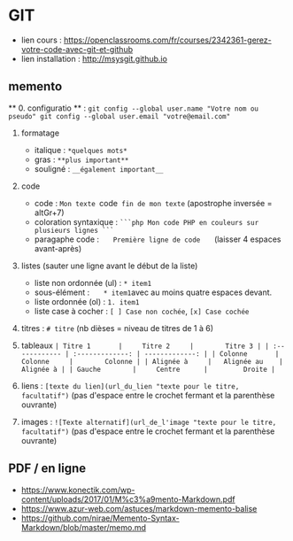 # GIT

* lien cours : https://openclassrooms.com/fr/courses/2342361-gerez-votre-code-avec-git-et-github
* lien installation : http://msysgit.github.io

## memento
** 0. configuratio ** : `git config --global user.name "Votre nom ou pseudo"
                         git config --global user.email "votre@email.com"`

1. formatage
    * italique : `*quelques mots*`
    * gras     : `**plus important**`
    * souligné : `__également important__`

2. code
    * code : `Mon texte `code` fin de mon texte` (apostrophe inversée = altGr+7)
    * coloration syntaxique : ` ```php Mon code PHP en couleurs sur plusieurs lignes ``` `
    * paragaphe code : `    Première ligne de code    ` (laisser 4 espaces avant-après)

3. listes (sauter une ligne avant le début de la liste)
    * liste non ordonnée (ul) : `* item1 `
    * sous-élément : `    * item1 `avec au moins quatre espaces devant.
    * liste ordonnée (ol) : `1. item1 `
    * liste case à cocher : `[ ] Case non cochée`, `[x] Case cochée`

4. titres : `# titre` (nb dièses = niveau de titres de 1 à 6)

5. tableaux
    `| Titre 1       |     Titre 2     |        Titre 3 |
    | :------------ | :-------------: | -------------: |
    | Colonne       |     Colonne     |        Colonne |
    | Alignée à     |   Alignée au    |      Alignée à |
    | Gauche        |     Centre      |         Droite |`

6. liens : `[texte du lien](url_du_lien "texte pour le titre, facultatif")`
    (pas d'espace entre le crochet fermant et la parenthèse ouvrante)

7. images : `![Texte alternatif](url_de_l'image "texte pour le titre, facultatif")`
    (pas d'espace entre le crochet fermant et la parenthèse ouvrante)

## PDF / en ligne
+ https://www.konectik.com/wp-content/uploads/2017/01/M%c3%a9mento-Markdown.pdf
+ https://www.azur-web.com/astuces/markdown-memento-balise
+ https://github.com/nirae/Memento-Syntax-Markdown/blob/master/memo.md
